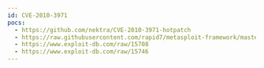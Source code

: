```yaml
---
id: CVE-2010-3971
pocs:
  - https://github.com/nektra/CVE-2010-3971-hotpatch
  - https://raw.githubusercontent.com/rapid7/metasploit-framework/master/modules/exploits/windows/browser/ms11_003_ie_css_import.rb
  - https://www.exploit-db.com/raw/15708
  - https://www.exploit-db.com/raw/15746
---
```

